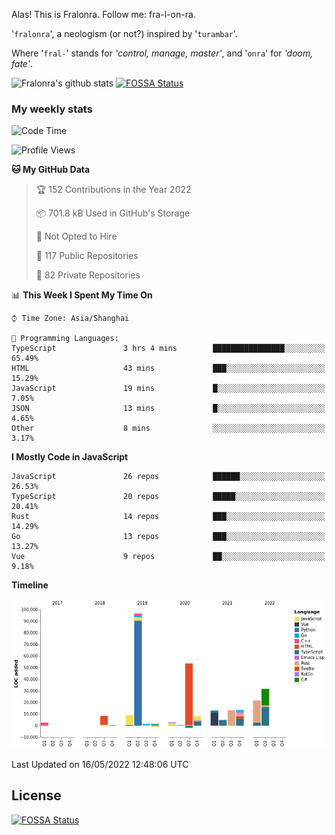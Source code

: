 Alas! This is Fralonra. Follow me: fra-l-on-ra.

'`fralonra`', a neologism (or not?) inspired by '`turambar`'.

Where '`fral-`' stands for *'control, manage, master'*, and '`onra`' for *'doom, fate'*.

![Fralonra's github stats](https://github-readme-stats.vercel.app/api?username=fralonra)
[![FOSSA Status](https://app.fossa.com/api/projects/git%2Bgithub.com%2Ffralonra%2Ffralonra.svg?type=shield)](https://app.fossa.com/projects/git%2Bgithub.com%2Ffralonra%2Ffralonra?ref=badge_shield)

### My weekly stats

<!--START_SECTION:waka-->
![Code Time](http://img.shields.io/badge/Code%20Time-3%2C012%20hrs%201%20min-blue)

![Profile Views](http://img.shields.io/badge/Profile%20Views-30-blue)

**🐱 My GitHub Data** 

> 🏆 152 Contributions in the Year 2022
 > 
> 📦 701.8 kB Used in GitHub's Storage 
 > 
> 🚫 Not Opted to Hire
 > 
> 📜 117 Public Repositories 
 > 
> 🔑 82 Private Repositories  
 > 
📊 **This Week I Spent My Time On** 

```text
⌚︎ Time Zone: Asia/Shanghai

💬 Programming Languages: 
TypeScript               3 hrs 4 mins        ████████████████░░░░░░░░░   65.49% 
HTML                     43 mins             ███░░░░░░░░░░░░░░░░░░░░░░   15.29% 
JavaScript               19 mins             █░░░░░░░░░░░░░░░░░░░░░░░░   7.05% 
JSON                     13 mins             █░░░░░░░░░░░░░░░░░░░░░░░░   4.65% 
Other                    8 mins              ░░░░░░░░░░░░░░░░░░░░░░░░░   3.17%

```

**I Mostly Code in JavaScript** 

```text
JavaScript               26 repos            ██████░░░░░░░░░░░░░░░░░░░   26.53% 
TypeScript               20 repos            █████░░░░░░░░░░░░░░░░░░░░   20.41% 
Rust                     14 repos            ███░░░░░░░░░░░░░░░░░░░░░░   14.29% 
Go                       13 repos            ███░░░░░░░░░░░░░░░░░░░░░░   13.27% 
Vue                      9 repos             ██░░░░░░░░░░░░░░░░░░░░░░░   9.18%

```


**Timeline**

![Chart not found](https://raw.githubusercontent.com/fralonra/fralonra/master/charts/bar_graph.png) 


 Last Updated on 16/05/2022 12:48:06 UTC
<!--END_SECTION:waka-->

## License
[![FOSSA Status](https://app.fossa.com/api/projects/git%2Bgithub.com%2Ffralonra%2Ffralonra.svg?type=large)](https://app.fossa.com/projects/git%2Bgithub.com%2Ffralonra%2Ffralonra?ref=badge_large)